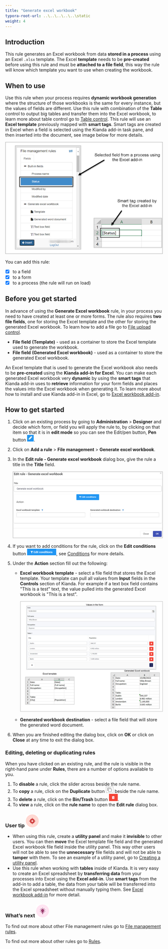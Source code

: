 ```yaml
---
title: "Generate excel workbook"
typora-root-url: ..\..\..\..\..\static
weight: 4
---
```


## Introduction

This rule generates an Excel workbook from data **stored in a process** using an Excel `.xlsx` template. The Excel **template** needs to be **pre-created** before using this rule and must be **attached to a file field**, this way the rule will know which template you want to use when creating the workbook. 

## When to use 

Use this rule when your process requires **dynamic workbook generation** where the structure of those workbooks is the same for every instance, but the values of fields are different. Use this rule with combination of the **Table** control to output big tables and transfer them into the Excel workbook, to learn more about table control go to [Table control](/docs/platform/controls/input/table/). This rule will use an **Excel template** previously mapped with **smart tags**. Smart tags are created in Excel when a field is selected using the Kianda add-in task pane, and then inserted into the document, see image below for more details. 

![Smart tag explanation](/images/excel-add-in-smart-tag.jpg)

You can add this rule:

- [x] to a field
- [x] to a form
- [x] to a process (the rule will run on load)

## Before you get started

In advance of using the **Generate Excel workbook** rule, in your process you need to have created at least one or more forms. The rule also requires **two file fields**, one for storing the Excel template and the other for storing the generated Excel workbook. To learn how to add a file go to [File upload control](/docs/platform/controls/input/file-upload/).

- **File field** **(Template)** - used as a container to store the Excel template used to generate the workbook.
- **File field** **(Generated Excel workbook)** - used as a container to store the generated Excel workbook.

An Excel template that is used to generate the Excel workbook also needs to be **pre-created** using the **Kianda add-in for Excel**. You can make each generated Excel workbook very **dynamic** by using the **smart tags** that Kianda add-in uses to **retrieve** information for your form fields and places the values into the Excel workbook when generating it. To learn more about how to install and use Kianda add-in in Excel, go to [Excel workbook add-in](/docs/platform/document-generation/excel-workbook-add-in/).

## How to get started

1. Click on an existing process by going to **Administration** > **Designer** and decide which form, or field you will apply the rule to, by clicking on that item so that it is in **edit mode** so you can see the Edit/pen button, **Pen** button ![Pen button](/images/penicon.png).

2. Click on **Add a rule** > **File management** > **Generate excel workbook**.

3. In the **Edit rule - Generate excel workbook** dialog box, give the rule a title in the **Title** field.

   ![Edit rule - copy file](/images/generate-excel-edit-rule.jpg)

4. If you want to add conditions for the rule, click on the **Edit conditions** button ![Edit conditions button](/images/editconditions.png), see [Conditions](/docs/platform/rules/general/add-conditions/) for more details.

5. Under the **Action** section fill out the following:

   - **Excel workbook template** - select a file field that stores the Excel template. Your template can pull all values from **Input** fields in the **Controls** section of Kianda. For example if a text box field contains "This is a test" text, the value pulled into the generated Excel workbook is "This is a test".

     ![word document example](/images/generate-excel-example.jpg)

   - **Generated workbook destination** - select a file field that will store the generated word document.

6. When you are finished editing the dialog box, click on **OK** or click on **Close** at any time to exit the dialog box.

### Editing, deleting or duplicating rules

When you have clicked on an existing rule, and the rule is visible in the right-hand pane under **Rules**, there are a number of options available to you.

1. To **disable** a rule, click the slider across beside the rule name.
2. To **copy** a rule, click on the **Duplicate** button ![Duplicate button](/images/duplicate-button.jpg) beside the rule name.
3. To **delete** a rule, click on the **Bin/Trash** button ![Bin/Trash button](/images/bin.png).
4. To **view** a rule, click on the **rule name** to open the **Edit rule** dialog box.

### User tip ![Target icon](/images/05.png)

- When using this rule, create a **utility panel** and make it **invisible** to other users. You can then **move** the Excel template file field and the generated Excel workbook file field inside the utility panel. This way other users will not be able to see the **unnecessary** file fields and will not be able to **tamper** with them. To see an example of a utility panel, go to [Creating a utility panel](/docs/examples/inspection/inspect-form/#creating-a-utility-panel).
- Use this rule when working with **tables** inside of Kianda. It is very easy to create an Excel spreadsheet by **transferring data** from your processes into Excel using the **Excel add-in**. Use **smart tags** from the add-in to add a table, the data from your table will be transferred into the Excel spreadsheet without manually typing them. See [Excel workbook add-in](/docs/platform/document-generation/excel-workbook-add-in/) for more detail.

### What’s next ![Idea icon](/images/18.png)

To find out more about other File management rules go to [File management rules](/docs/platform/rules/files/).

To find out more about other rules go to [Rules](/docs/platform/rules/).





